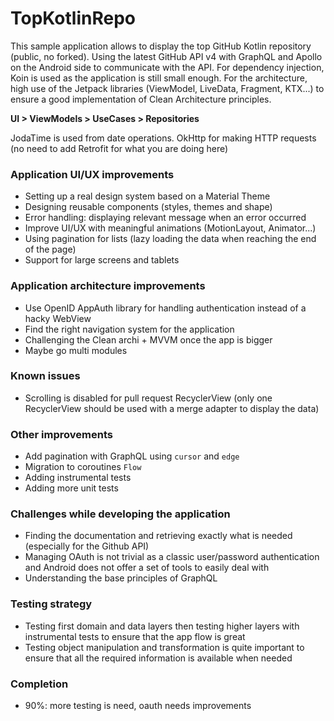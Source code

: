 # TopKotlinRepo

This sample application allows to display the top GitHub Kotlin repository (public, no forked).
Using the latest GitHub API v4 with GraphQL and Apollo on the Android side to communicate with the API. 
For dependency injection, Koin is used as the application is still small enough.
For the architecture, high use of the Jetpack libraries (ViewModel, LiveData, Fragment, KTX...) to
ensure a good implementation of Clean Architecture principles.

**UI > ViewModels > UseCases > Repositories**

JodaTime is used from date operations.
OkHttp for making HTTP requests (no need to add Retrofit for what you are doing here)

### Application UI/UX improvements
- Setting up a real design system based on a Material Theme
- Designing reusable components (styles, themes and shape)
- Error handling: displaying relevant message when an error occurred
- Improve UI/UX with meaningful animations (MotionLayout, Animator...)
- Using pagination for lists (lazy loading the data when reaching the end of the page)
- Support for large screens and tablets

### Application architecture improvements
- Use OpenID AppAuth library for handling authentication instead of a hacky WebView
- Find the right navigation system for the application
- Challenging the Clean archi + MVVM once the app is bigger
- Maybe go multi modules

### Known issues
- Scrolling is disabled for pull request RecyclerView (only one RecyclerView should be used with a merge adapter to display the data)

### Other improvements 
- Add pagination with GraphQL using `cursor` and `edge`
- Migration to coroutines `Flow`
- Adding instrumental tests
- Adding more unit tests

### Challenges while developing the application
- Finding the documentation and retrieving exactly what is needed (especially for the Github API)
- Managing OAuth is not trivial as a classic user/password authentication and Android does not offer a set of tools to easily deal with
- Understanding the base principles of GraphQL

### Testing strategy
- Testing first domain and data layers then testing higher layers with instrumental tests to ensure that the app flow is great
- Testing object manipulation and transformation is quite important to ensure that all the required information is available when needed

### Completion
- 90%: more testing is need, oauth needs improvements  
 
